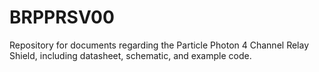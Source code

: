 # BRPPRSV00
Repository for documents regarding the Particle Photon 4 Channel Relay Shield, including datasheet, schematic, and example code. 
